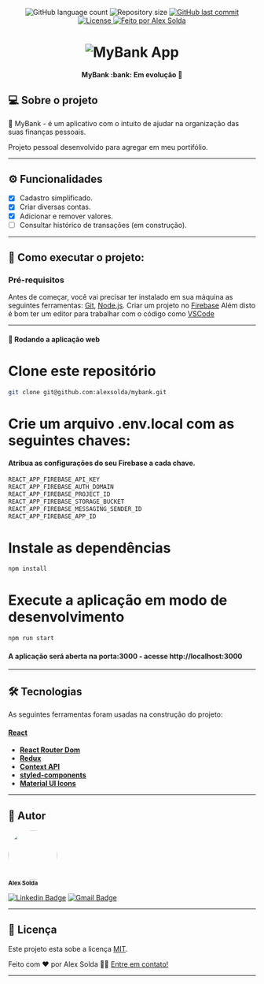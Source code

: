 <p align="center">
  <img alt="GitHub language count" src="https://img.shields.io/github/languages/count/alexsolda/mybank">

  <img alt="Repository size" src="https://img.shields.io/github/repo-size/alexsolda/mybank">
  
  <a href="https://github.com/alexsolda/mybank/commits/master">
    <img alt="GitHub last commit" src="https://img.shields.io/github/last-commit/alexsolda/mybank">
  </a>
   
   
   <a href="https://github.com/alexsolda/mybank/blob/master/LICENSE">
	<img alt="License" src="https://img.shields.io/github/license/alexsolda/mybank">
  </a>

  <a href="https://www.linkedin.com/in/alexsolda/">
    <img alt="Feito por Alex Solda" src="https://img.shields.io/badge/feito%20por-Alex-Solda">
  </a>
 
  
 
</p>
<h1 align="center">
    <img alt="MyBank App" title="#Mybankapp" src="https://user-images.githubusercontent.com/62905501/120028990-db184800-bfcb-11eb-8f77-3d25128225d5.png" />
</h1>

<h4 align="center"> 
  MyBank :bank: Em evolução 🚧
</h4>




## 💻 Sobre o projeto

:bank: MyBank - é um aplicativo com o intuito de ajudar na organização das suas finanças pessoais.


Projeto pessoal desenvolvido para agregar em meu portifólio.

---

## ⚙️ Funcionalidades

- [x] Cadastro simplificado.
- [x] Criar diversas contas. 
- [x] Adicionar e remover valores.
- [ ] Consultar histórico de transações (em construção).

---


## 🚀 Como executar o projeto:

### Pré-requisitos

Antes de começar, você vai precisar ter instalado em sua máquina as seguintes ferramentas:
[Git](https://git-scm.com), [Node.js](https://nodejs.org/en/). 
Criar um projeto no [Firebase](https://firebase.google.com/?gclid=CjwKCAjwqcKFBhAhEiwAfEr7zfNv9N5J6Q8by8vxLtLf1oiEk-MRx7AskpkQUcZvEcmU370MJsB8CBoC8FMQAvD_BwE&gclsrc=aw.ds)
Além disto é bom ter um editor para trabalhar com o código como [VSCode](https://code.visualstudio.com/)

---

#### 🧭 Rodando a aplicação web


# Clone este repositório
```bash
git clone git@github.com:alexsolda/mybank.git
```

# Crie um arquivo .env.local com as seguintes chaves:
#### Atribua as configurações do seu Firebase a cada chave.
```bash
REACT_APP_FIREBASE_API_KEY
REACT_APP_FIREBASE_AUTH_DOMAIN
REACT_APP_FIREBASE_PROJECT_ID
REACT_APP_FIREBASE_STORAGE_BUCKET
REACT_APP_FIREBASE_MESSAGING_SENDER_ID
REACT_APP_FIREBASE_APP_ID
```





# Instale as dependências
```bash
npm install
```


# Execute a aplicação em modo de desenvolvimento
```bash
npm run start
```

#### A aplicação será aberta na porta:3000 - acesse http://localhost:3000



---

## 🛠 Tecnologias

As seguintes ferramentas foram usadas na construção do projeto:

####  [React](https://reactjs.org/) 

-   **[React Router Dom](https://github.com/ReactTraining/react-router/tree/master/packages/react-router-dom)**
-   **[Redux](https://react-redux.js.org/)**
-   **[Context API](https://pt-br.reactjs.org/docs/context.html)**
-   **[styled-components](https://styled-components.com/)**
-   **[Material UI Icons](https://material-ui.com/pt/components/material-icons//)**

---

## 🦸 Autor

<a href="https://www.linkedin.com/in/alexsolda/">
 <img style="border-radius: 50%;" src="https://avatars.githubusercontent.com/u/62905501?s=400&u=7428ae3671383502899fdcdd32952de1dc61a4c6&v=4" width="100px;" alt=""/>
 <br />
 <sub><b>Alex Solda</b></sub></a> 
 <br />

[![Linkedin Badge](https://img.shields.io/badge/-Alex-blue?style=flat-square&logo=Linkedin&logoColor=white&link=https://www.linkedin.com/in/alexsolda/)](https://www.linkedin.com/in/alexsolda/) 
[![Gmail Badge](https://img.shields.io/badge/-alexsoldaa@gmail.com-c14438?style=flat-square&logo=Gmail&logoColor=white&link=mailto:alexsoldaa@gmail.com)](mailto:alexsoldaa@gmail.com)

---

## 📝 Licença

Este projeto esta sobe a licença [MIT](https://github.com/alexsolda/mybank-app/blob/developing/LICENSE).

Feito com ❤️ por Alex Solda 👋🏽 [Entre em contato!](https://www.linkedin.com/in/alexsolda/)

---

